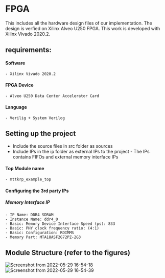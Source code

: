 # FPGA
This includes all the hardware design files of our implementation. The design is verfied on Xilinx Alveo U250 FPGA. This work is developed with Xilinx Vivado 2020.2.

## requirements:
#### Software
    - Xilinx Vivado 2020.2
#### FPGA Device
    - Alveo U250 Data Center Accelerator Card
#### Language
    - Verilig + System Verilog

## Setting up the project
- Include the source files in src folder as sources
- Include IPs in the ip folder as external IPs to the project
        - The IPs contains FIFOs and external memory interface IPs

#### Top Module name
    - mttkrp_example_top

#### Configuring the 3rd party IPs

##### Memory Interface IP
    - IP Name: DDR4 SDRAM
    - Instance Name: ddr4_0
    - Basic: Memory Device Interface Speed (ps): 833
    - Basic: PHY clock frequency ratio: (4:1) 
    - Basic: Configuration: RDIMMS
    - Memory Part: MTA18ASF2G72PZ-2G3

## Module Structure (refer to the figures)

![Screenshot from 2022-05-29 16-54-18](https://user-images.githubusercontent.com/54261529/170896512-627f91be-3836-4d5f-aae0-ff0f47b9c167.png)
![Screenshot from 2022-05-29 16-54-39](https://user-images.githubusercontent.com/54261529/170896515-468e5851-962f-46af-8fa6-7f66b672d8d5.png)

